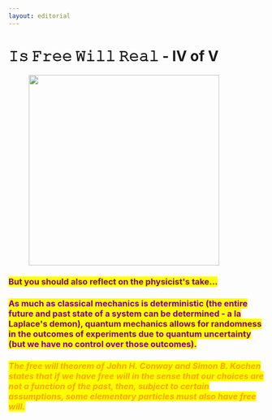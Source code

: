 ```yaml
---
layout: editorial
---
```


# 𝙸𝚜 𝙵𝚛𝚎𝚎 𝚆𝚒𝚕𝚕 𝚁𝚎𝚊𝚕 - IV of V

<figure><img src="../../../../../.gitbook/assets/pexels-btgl-👾-20185061.jpg" alt="" width="375"><figcaption></figcaption></figure>

### <mark style="color:purple;">But you should also reflect on the physicist's take...</mark>

### <mark style="color:purple;">As much as classical mechanics is deterministic (the entire future and past state of a system can be determined - a la Laplace's demon), quantum mechanics allows for randomness in the outcomes of experiments due to quantum uncertainty (but we have no control over those outcomes).</mark>

### _<mark style="color:orange;">The free will theorem of John H. Conway and Simon B. Kochen states that if we have free will in the sense that our choices are not a function of the past, then, subject to certain assumptions, some elementary particles must also have free will.</mark>_
